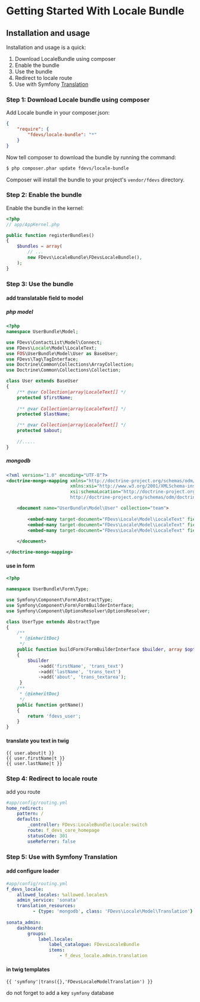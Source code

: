 Getting Started With Locale Bundle
==================================

## Installation and usage

Installation and usage is a quick:

1. Download LocaleBundle using composer
2. Enable the bundle
3. Use the bundle
4. Redirect to locale route
5. Use with Symfony [Translation](https://github.com/symfony/Translation)

### Step 1: Download Locale bundle using composer

Add Locale bundle in your composer.json:

```json
{
    "require": {
        "fdevs/locale-bundle": "*"
    }
}
```

Now tell composer to download the bundle by running the command:

``` bash
$ php composer.phar update fdevs/locale-bundle
```

Composer will install the bundle to your project's `vendor/fdevs` directory.


### Step 2: Enable the bundle

Enable the bundle in the kernel:

``` php
<?php
// app/AppKernel.php

public function registerBundles()
{
    $bundles = array(
        // ...
        new FDevs\LocaleBundle\FDevsLocaleBundle(),
    );
}
```

### Step 3: Use the bundle

#### add translatable field to model

##### php model
```php
<?php
namespace UserBundle\Model;

use FDevs\ContactList\Model\Connect;
use FDevs\Locale\Model\LocaleText;
use FOS\UserBundle\Model\User as BaseUser;
use FDevs\Tag\TagInterface;
use Doctrine\Common\Collections\ArrayCollection;
use Doctrine\Common\Collections\Collection;

class User extends BaseUser
{
    /** @var Collection|array|LocaleText[] */
    protected $firstName;
    
    /** @var Collection|array|LocaleText[] */
    protected $lastName;

    /** @var Collection|array|LocaleText[] */
    protected $about;
    
    //.....
}
```
##### mongodb

```xml
<?xml version="1.0" encoding="UTF-8"?>
<doctrine-mongo-mapping xmlns="http://doctrine-project.org/schemas/odm/doctrine-mongo-mapping"
                        xmlns:xsi="http://www.w3.org/2001/XMLSchema-instance"
                        xsi:schemaLocation="http://doctrine-project.org/schemas/odm/doctrine-mongo-mapping
                        http://doctrine-project.org/schemas/odm/doctrine-mongo-mapping.xsd">

    <document name="UserBundle\Model\User" collection="team">
    
        <embed-many target-document="FDevs\Locale\Model\LocaleText" field="lastName"/>
        <embed-many target-document="FDevs\Locale\Model\LocaleText" field="firstName"/>
        <embed-many target-document="FDevs\Locale\Model\LocaleText" field="about"/>
        
    </document>

</doctrine-mongo-mapping>
```

#### use in form

```php
<?php

namespace UserBundle\Form\Type;

use Symfony\Component\Form\AbstractType;
use Symfony\Component\Form\FormBuilderInterface;
use Symfony\Component\OptionsResolver\OptionsResolver;

class UserType extends AbstractType
{
    /**
     * {@inheritDoc}
     */
    public function buildForm(FormBuilderInterface $builder, array $options)
    {
        $builder
            ->add('firstName', 'trans_text')
            ->add('lastName', 'trans_text')
            ->add('about', 'trans_textarea');
     }
    /**
     * {@inheritDoc}
     */
    public function getName()
    {
        return 'fdevs_user';
    }
}
```

#### translate you text in twig

```twig
{{ user.about|t }}
{{ user.firstName|t }}
{{ user.lastName|t }}
```

### Step 4: Redirect to locale route

add you route

```yml
#app/config/routing.yml
home_redirect:
    pattern: /
    defaults:
        _controller: FDevs:LocaleBundle:Locale:switch
        route: f_devs_core_homepage
        statusCode: 301
        useReferrer: false

```

### Step 5: Use with Symfony Translation

#### add configure loader

```yml
#app/config/routing.yml
f_devs_locale:
    allowed_locales: %allowed.locales%
    admin_service: 'sonata'
    translation_resources:
          - {type: 'mongodb', class: 'FDevs\Locale\Model\Translation'}
          
sonata_admin:
    dashboard:
        groups:
            label.locale:
                label_catalogue: FDevsLocaleBundle
                items:
                    - f_devs_locale.admin.translation
```

#### in twig templates

```twig
{{ 'symfony'|trans({},'FDevsLocaleModelTranslation') }}
```

do not forget to add a key `symfony` database
